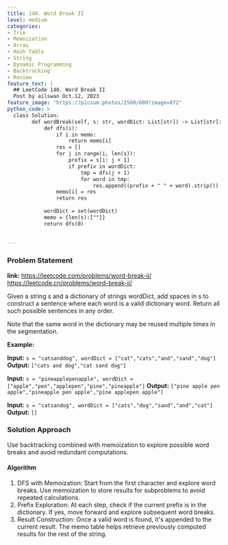```yaml
---
title: 140. Word Break II
level: medium
categories:
- Trie
- Memoization
- Array
- Hash Table
- String
- Dynamic Programming
- Backtracking
- Review
feature_text: |
  ## LeetCode 140. Word Break II
  Post by ailswan Oct.12, 2023
feature_image: "https://picsum.photos/2560/600?image=872"
python_code: >
  class Solution:
        def wordBreak(self, s: str, wordDict: List[str]) -> List[str]:
            def dfs(i):
                if i in memo:
                    return memo[i]
                res = []
                for j in range(i, len(s)):
                    prefix = s[i: j + 1]
                    if prefix in wordDict:
                        tmp = dfs(j + 1)
                        for word in tmp:
                            res.append((prefix + " " + word).strip())
                memo[i] = res
                return res
            
            wordDict = set(wordDict)
            memo = {len(s):[""]}
            return dfs(0)
            
   
---
```


### Problem Statement
**link:**
https://leetcode.com/problems/word-break-ii/
https://leetcode.cn/problems/word-break-ii/
 
Given a string s and a dictionary of strings wordDict, add spaces in s to construct a sentence where each word is a valid dictionary word. Return all such possible sentences in any order.

Note that the same word in the dictionary may be reused multiple times in the segmentation.
 

**Example:**

**Input:** `s = "catsanddog", wordDict = ["cat","cats","and","sand","dog"]`
**Output:** `["cats and dog","cat sand dog"]`
 
**Input:** `s = "pineapplepenapple", wordDict = ["apple","pen","applepen","pine","pineapple"]`
**Output:** `["pine apple pen apple","pineapple pen apple","pine applepen apple"]`
 
**Input:** `s = "catsandog", wordDict = ["cats","dog","sand","and","cat"]`
**Output:** `[]`
 
### Solution Approach
Use backtracking combined with memoization to explore possible word breaks and avoid redundant computations.

#### Algorithm
1. DFS with Memoization: Start from the first character and explore word breaks. Use memoization to store results for subproblems to avoid repeated calculations.
2. Prefix Exploration: At each step, check if the current prefix is in the dictionary. If yes, move forward and explore subsequent word breaks.
3. Result Construction: Once a valid word is found, it's appended to the current result. The memo table helps retrieve previously computed results for the rest of the string.